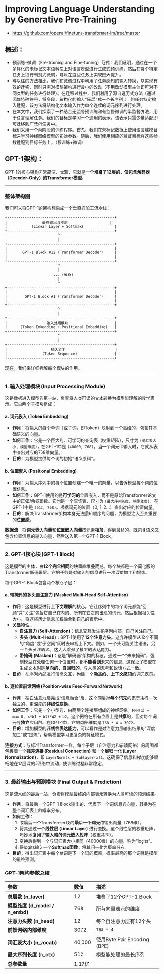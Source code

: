 # Improving Language Understanding by Generative Pre-Training
- https://github.com/openai/finetune-transformer-lm/tree/master

## 概述：
- 预训练-微调（Pre-training and Fine-tuning）范式：我们证明，通过在一个多样化的未标记文本语料库上对语言模型进行生成式预训练，然后在每个特定任务上进行判别式微调，可以在这些任务上实现巨大提升。
- 与以往的方法相比，我们在微调过程中利用了任务感知的输入转换，以实现有效的迁移，同时只需对模型架构进行最小的改动（不用改动模型主体即可对不同类型的任务进行处理）。在迁移过程中，我们利用了源自遍历式方法（通过添加特殊符号，将多段、结构化的输入“压扁”成一个长序列。） 的任务特定输入适配，该方法将结构化文本输入作为单个连续的词元序列进行处理。
- 在本文中，我们探索了一种结合无监督预训练和有监督微调的半监督方法，用于语言理解任务。我们的目标是学习一个通用的表示，该表示只需少量适配即可迁移到广泛的任务中。
- 我们采用一个两阶段的训练程序。首先，我们在未标记数据上使用语言建模目标来学习神经网络模型的初始参数。随后，我们使用相应的监督目标将这些参数适配到目标任务上。（预训练+微调）




## GPT-1架构：
GPT-1的核心架构非常简洁、优雅，它就是**一个堆叠了12层的、仅包含解码器（Decoder-Only）的Transformer模型**。

---

### 整体架构图

我们可以将GPT-1的架构想象成一个垂直的加工流水线：

```
+-------------------------------------------------+
|                最终输出与预测                   |
|           (Linear Layer + Softmax)              |
+-------------------------------------------------+
                        ^
                        |
+-------------------------------------------------+
|                                                 |
|       GPT-1 Block #12 (Transformer Decoder)     |
|                                                 |
+-------------------------------------------------+
                        ^
                        |
                      ... (堆叠)
                        |
                        ^
+-------------------------------------------------+
|                                                 |
|        GPT-1 Block #1 (Transformer Decoder)     |
|                                                 |
+-------------------------------------------------+
                        ^
                        |
+-------------------------------------------------+
|                  输入处理模块                     |
|      (Token Embedding + Positional Embedding)   |
+-------------------------------------------------+
                        ^
                        |
+-------------------------------------------------+
|                    输入文本                       |
|                (Token Sequence)                 |
+-------------------------------------------------+
```

现在，我们来详细拆解每个模块的作用。

---

### 1. 输入处理模块 (Input Processing Module)

这是数据进入模型的第一站，负责将人类可读的文本转换为模型能理解的数学表示。它由两个子模块组成：

#### **a. 词元嵌入 (Token Embedding)**

*   **作用**：将输入的每个单词（或子词，即Token）映射到一个高维的、包含其基础语义的向量。
*   **如何工作**：它是一个巨大的、可学习的查询表（权重矩阵），尺寸为 `(词汇表大小, 模型维度)`，在GPT-1中是 `(40000, 768)`。当一个词元ID输入时，它就从表中查出对应的768维向量。
*   **目的**：为模型提供每个词的初始“语义原料”。

#### **b. 位置嵌入 (Positional Embedding)**

*   **作用**：为输入序列中的每个位置创建一个唯一的向量，以告诉模型每个词的位置信息。
*   **如何工作**：GPT-1使用的是**可学习的**位置嵌入，而不是原始Transformer论文中的正弦/余弦函数。它也是一个查询表，尺寸为 `(最大序列长度, 模型维度)`，在GPT-1中是 `(512, 768)`。根据词元的位置（0, 1, 2...）查出对应的位置向量。
*   **目的**：解决Transformer架构本身无法感知顺序的问题，为模型注入至关重要的**位置感**。

**数据流**：将**词元嵌入向量**和**位置嵌入向量**按元素**相加**，得到最终的、既包含语义又包含位置信息的输入向量，然后送入第一个GPT-1 Block。

---

### 2. GPT-1核心块 (GPT-1 Block)

这是模型的主体，由**12个完全相同**的块垂直堆叠而成。每个块都是一个简化版的Transformer解码器层。它的任务是对输入的信息进行一次深度加工和提炼。

每个GPT-1 Block包含两个核心子层：

#### **a. 带掩码的多头自注意力 (Masked Multi-Head Self-Attention)**

*   **作用**：这是模型进行**上下文理解**的核心。它让序列中的每个词元都能“回顾”并“关注”包括它自己在内的、所有在它之前出现的词元，然后根据相关性大小，将这些历史信息加权融合到自己的表示中。
*   **关键特性**：
    *   **自注意力 (Self-Attention)**：信息交互发生在序列内部，自己关注自己。
    *   **多头 (Multi-Head)**：GPT-1使用了**12个注意力头**。这允许模型从12个不同的“角度”或“子空间”同时去审视上下文。例如，一个头可能关注语法，另一个头关注语义。这大大增强了模型的表达能力。
    *   **带掩码 (Masked)**：这是“解码器”架构的标志。通过一个“未来掩码”，强制模型在处理任何一个位置时，都**不能看到**未来的信息。这保证了模型在生成文本时是**单向的、自回归的**，与人类的思考和说话方式一致。
*   **目的**：在序列内部进行信息交互，构建一个**动态的、上下文感知**的词元表示。

#### **b. 逐位置前馈网络 (Position-wise Feed-Forward Network)**

*   **作用**：在自注意力层完成“信息融合”后，这个网络对**每个词元**的表示进行一次独立的、更深度的**非线性变换**。
*   **如何工作**：它是一个小型的、由两层全连接层组成的神经网络。`FFN(x) = max(0, x*W1 + b1)*W2 + b2`。这个网络在所有位置上是**共享**的，但对每个词元是**独立**应用的。在GPT-1中，它的内部维度是 `768 * 4 = 3072`。
*   **目的**：增加模型的**非线性表达能力**，可以看作是对注意力层输出结果的“深度加工”或“提炼”，帮助模型学习更复杂的特征模式。

**连接方式**：与标准Transformer一样，每个子层（自注意力和前馈网络）的周围都包裹着一个**残差连接 (Residual Connection)** 和一个**层归一化 (Layer Normalization)**，即 `LayerNorm(x + Sublayer(x))`。这确保了信息和梯度能够顺畅地在12层深的มี网络中流动，使训练过程非常稳定。

---

### 3. 最终输出与预测模块 (Final Output & Prediction)

这是流水线的最后一站，负责将模型最终的内部表示转换为人类可读的预测结果。

*   **作用**：将最后一个GPT-1 Block输出的、代表下一个词信息的向量，转换为在整个词汇表上的概率分布。
*   **如何工作**：
    1.  取最后一个Transformer块的**最后一个词元**的输出向量（768维）。
    2.  将其通过一个**线性层 (Linear Layer)** 进行变换。这个线性层的权重矩阵，巧妙地**复用了输入端的词元嵌入矩阵**（权重共享）。
    3.  变换后得到一个与词汇表大小相同（40000维）的向量，称为“logits”。
    4.  将logits输入一个**Softmax函数**，将其归一化为概率分布。
*   **目的**：得出词汇表中每个单词是下一个词的概率，概率最高的那个词就是模型的最终预测。

### GPT-1架构参数总结

| 参数 | 数值 | 描述 |
| :--- | :--- | :--- |
| **总层数 (n_layer)** | 12 | 堆叠了12个GPT-1 Block |
| **模型维度 (d_model / n_embd)** | 768 | 所有向量表示的维度 |
| **注意力头数 (n_head)** | 12 | 每个自注意力层有12个头 |
| **前馈网络内部维度** | 3072 | `768 * 4` |
| **词汇表大小 (n_vocab)** | 40,000 | 使用Byte Pair Encoding (BPE) |
| **最大序列长度 (n_ctx)** | 512 | 模型能处理的最长序列 |
| **总参数量** | 1.17亿 | |
